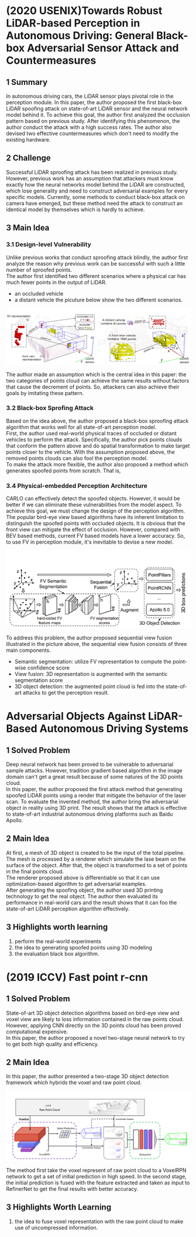 # (2020 USENIX)Towards Robust LiDAR-based Perception in Autonomous Driving: General Black-box Adversarial Sensor Attack and Countermeasures
## 1 Summary
In autonomous driving cars, the LiDAR sensor plays pivotal role in the perception module. In this paper, the author proposed the first black-box LiDAR spoofing attack on state-of-art LiDAR sensor and the neural network model behind it. To achieve this goal, the author first analyzed the occlusion pattern based on previous study. After identifying this phenomenon, the author conduct the attack with a high success rates. The author also devised two effective countermeasures which don't need to modify the existing hardware.

## 2 Challenge
Successful LiDAR sproofing attack has been realized in previous study. However, previous work has an assumption that attackers must know exactly how the neural networks model behind the LiDAR are constructed, which lose generality and need to construct adversarial examples for every specific models. Currently, some methods to conduct black-box attack on camera have emerged, but these method need the attack to construct an identical model by themselves which is hardly to achieve.
## 3 Main Idea
### 3.1 Design-level Vulnerability
Unlike previous works that conduct sproofing attack blindly, the author first analyze the reason why previous work can be successful with such a little number of sproofed points.  
The author first identified two different scenarios where a physical car has much fewer points in the output of LiDAR.
* an occluded vehicle
* a distant vehicle
the picuture below show the two different scenarios.

![two scene](../images/wk5_twoscene.png)

The author made an assumption which is the central idea in this paper: the two categories of points cloud can achieve the same results without factors that cause the decrement of points. So, attackers can also achieve their goals by imitating these pattern.

### 3.2 Black-box Sprofing Attack
Based on the idea above, the author proposed a black-box sproofing attack algorithm that works well for all state-of-art perception model.  
First, the author used real-world physical traces of occluded or distant vehicles to perform the attack. Specifically, the author pick points clouds that conform the pattern above and do spatial transformation to make target points closer to the vehicle. With the assumption proposed above, the removed points clouds can also fool the perception model.  
To make the attack more flexible,  the author also proposed a method which generates spoofed points from scratch. That is, 



### 3.4 Physical-embedded Perception Architecture

CARLO can effectively detect the spoofed objects. However, it would be better if we can eliminate these vulnerabilities from the model aspect. To achieve this goal, we must change the design of the perception algorithm.  
The popular bird-eye view based algorithms have its inherent limitation to distinguish the spoofed points with occluded objects. It is obvious that the front view can mitigate the effect of occlusion. However, compared with BEV based methods, current FV based models have a lower accuracy. So, to use FV in perception module, it's inevitable to devise a new model.

![seq view](../images/wk5_seq_view.png)

To address this problem, the author proposed sequential view fusion illustrated in the picture above, the sequential view fusion consists of three main components.
* Semantic segmentation: utilize FV representation to compute the point-wise confidence score
*  View fusion: 3D representation is augmented with the semantic segmentation score
* 3D object detection: the augmented point cloud is fed into the state-of-art attacks to get the perception result.






# Adversarial Objects Against LiDAR-Based Autonomous Driving Systems
## 1 Solved Problem
Deep neural network has been proved to be vulnerable to adversarial sample attacks. However, tradition gradient based algorithm in the image domain can't get a great result because of some natures of the 3D points cloud.  
In this paper, the author proposed the first attack method that generating spoofed LiDAR points using a render that mitigate the behavior of the laser scan. To evaluate the invented method, the author bring the adversarial object in reality using 3D print. The result shows that the attack is effective to state-of-art industrial autonomous driving platforms such as Baidu Apollo.
## 2 Main Idea
At first, a mesh of 3D object is created to be the input of the total pipeline. The mesh is processed by a renderer which simulate the lase beam on the surface of the object. After that, the object is transformed to a set of points in the final points cloud.  
The renderer proposed above is differentiable so that it can use optimization-based algorithm to get adversarial examples.  
After generating the spoofing object, the author used 3D printing technology to get the real object. The author then evaluated its performance in real-world cars and the result shows that it can foo the state-of-art LiDAR perception algorithm effectively.
## 3 Highlights worth learning
1. perform the real-world experiments
2. the idea to generating spoofed points using 3D modeling
3. the evaluation black box algorithm.

# (2019 ICCV) Fast point r-cnn
## 1 Solved Problem
State-of-art 3D object detection algorithms based on bird-eye view and voxel view are likely to loss information contained in the raw points cloud. However,  applying CNN directly on the 3D points cloud has been proved computational expensive.  
In this paper, the author proposed a novel two-stage neural network to try to get both high quality and efficiency.  
## 2 Main Idea
In this paper, the author presented a two-stage 3D object detection framework which hybrids the voxel and raw point cloud. 

![fast point](../images/wk5_fast_arch.png)

The method first take the voxel represent of raw point cloud to a VoxelRPN network to get a set of initial prediction in high speed. In the second stage, the initial prediction is fused with the feature extracted and taken as input to RefinerNet to get the final results with better accuracy.
## 3 Highlights Worth Learning
1. the idea to fuse voxel representation with the raw point cloud to make use of uncompressed information.
